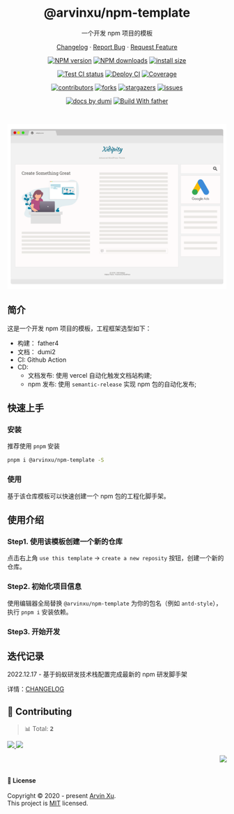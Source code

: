 <a name="readme-top"></a>

<div align="center">

[//]: # '<img width="160" src="https://avatars.githubusercontent.com/u/17870709?v=4">'

<h1>@arvinxu/npm-template</h1>

一个开发 npm 项目的模板

[Changelog](./CHANGELOG.md) · [Report Bug][issues-url] · [Request Feature][issues-url]

<!-- SHIELD GROUP -->

[![NPM version][npm-image]][npm-url] [![NPM downloads][download-image]][download-url] [![install size][npm-size]][npm-size-url]

[![Test CI status][test-ci]][test-ci-url] [![Deploy CI][release-ci]][release-ci-url] [![Coverage][coverage]][codecov-url]

[![contributors][contributors-shield]][contributors-url] [![forks][forks-shield]][forks-url] [![stargazers][stargazers-shield]][stargazers-url] [![issues][issues-shield]][issues-url]

[![ docs by dumi][dumi-url]](https://d.umijs.org/) [![Build With father][father-url]](https://github.com/umijs/father/)

<br/>

![](https://github.com/othneildrew/Best-README-Template/raw/master/images/screenshot.png)

<!-- gitpod url -->

[gitpod-badge]: https://img.shields.io/badge/Gitpod-ready--to--code-blue?logo=gitpod
[gitpod-url]: https://gitpod.io/#https://github.com/ant-design/@arvinxu/npm-template

<!-- umi url -->

[dumi-url]: https://img.shields.io/badge/docs%20by-dumi-blue
[father-url]: https://img.shields.io/badge/build%20with-father-028fe4.svg

<!-- npm url -->

[npm-image]: http://img.shields.io/npm/v/@arvinxu/npm-template.svg?style=flat-square&color=deepgreen&label=latest
[npm-url]: http://npmjs.org/package/@arvinxu/npm-template
[npm-size]: https://img.shields.io/bundlephobia/minzip/@arvinxu/npm-template?color=deepgreen&label=gizpped%20size&style=flat-square
[npm-size-url]: https://packagephobia.com/result?p=@arvinxu/npm-template

<!-- coverage -->

[coverage]: https://codecov.io/gh/arvinxx/npm-template/branch/master/graph/badge.svg
[codecov-url]: https://codecov.io/gh/arvinxx/npm-template/branch/master

<!-- Github CI -->

[test-ci]: https://github.com/arvinxx/npm-template/workflows/Test%20CI/badge.svg
[release-ci]: https://github.com/arvinxx/npm-template/workflows/Release%20CI/badge.svg
[test-ci-url]: https://github.com/arvinxx/npm-template/actions?query=workflow%3ATest%20CI
[release-ci-url]: https://github.com/arvinxx/npm-template/actions?query=workflow%3ARelease%20CI
[download-image]: https://img.shields.io/npm/dm/@arvinxu/npm-template.svg?style=flat-square
[download-url]: https://npmjs.org/package/@arvinxu/npm-template

</div>

## 简介

这是一个开发 npm 项目的模板，工程框架选型如下：

- 构建： father4
- 文档： dumi2
- CI: Github Action
- CD:
  - 文档发布: 使用 vercel 自动化触发文档站构建;
  - npm 发布: 使用 `semantic-release` 实现 npm 包的自动化发布;

## 快速上手

### 安装

推荐使用 `pnpm` 安装

```bash
pnpm i @arvinxu/npm-template -S
```

### 使用

基于该仓库模板可以快速创建一个 npm 包的工程化脚手架。

## 使用介绍

### Step1. 使用该模板创建一个新的仓库

点击右上角 `use this template` -> `create a new reposity` 按钮，创建一个新的仓库。

### Step2. 初始化项目信息

使用编辑器全局替换 `@arvinxu/npm-template` 为你的包名（例如 `antd-style`），执行 `pnpm i` 安装依赖。

### Step3. 开始开发

## 迭代记录

2022.12.17 - 基于蚂蚁研发技术栈配置完成最新的 npm 研发脚手架

详情：[CHANGELOG](./CHANGELOG.md)

## 🤝 Contributing

<!-- CONTRIBUTION GROUP -->

> 📊 Total: <kbd>**2**</kbd>

<a href="https://github.com/arvinxx" title="arvinxx">
  <img src="https://avatars.githubusercontent.com/u/28616219?v=4" width="50" />
</a>
<a href="https://github.com/actions-user" title="actions-user">
  <img src="https://avatars.githubusercontent.com/u/65916846?v=4" width="50" />
</a>

<!-- CONTRIBUTION END -->

<div align="right">

[![][back-to-top]](#readme-top)

## </div>

#### 📝 License

Copyright © 2020 - present [Arvin Xu][profile-url]. <br />
This project is [MIT](./LICENSE) licensed.

<!-- LINK GROUP -->

[profile-url]: https://github.com/arvinxx

<!-- SHIELD LINK GROUP -->

[back-to-top]: https://img.shields.io/badge/-BACK_TO_TOP-151515?style=flat-square

<!-- contributors -->

[contributors-shield]: https://img.shields.io/github/contributors/arvinxx/npm-template.svg?style=flat
[contributors-url]: https://github.com/arvinxx/npm-template/graphs/contributors

<!-- forks -->

[forks-shield]: https://img.shields.io/github/forks/arvinxx/npm-template.svg?style=flat
[forks-url]: https://github.com/arvinxx/npm-template/network/members

<!-- stargazers -->

[stargazers-shield]: https://img.shields.io/github/stars/arvinxx/npm-template.svg?style=flat
[stargazers-url]: https://github.com/arvinxx/npm-template/stargazers

<!-- issues -->

[issues-shield]: https://img.shields.io/github/issues/arvinxx/npm-template.svg?style=flat
[issues-url]: https://github.com/arvinxx/npm-template/issues/new/choose
